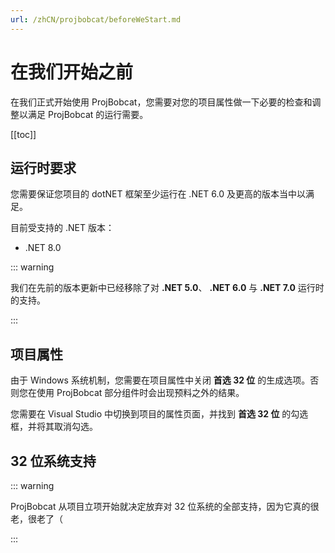 ```yaml
---
url: /zhCN/projbobcat/beforeWeStart.md
---
```

# 在我们开始之前

在我们正式开始使用 ProjBobcat，您需要对您的项目属性做一下必要的检查和调整以满足 ProjBobcat 的运行需要。

\[\[toc]]

## 运行时要求

您需要保证您项目的 dotNET 框架至少运行在 .NET 6.0 及更高的版本当中以满足。

目前受支持的 .NET 版本：

* .NET 8.0

::: warning

我们在先前的版本更新中已经移除了对 **.NET 5.0**、 **.NET 6.0** 与 **.NET 7.0** 运行时的支持。

:::

## 项目属性

由于 Windows 系统机制，您需要在项目属性中关闭 **首选 32 位** 的生成选项。否则您在使用 ProjBobcat 部分组件时会出现预料之外的结果。

您需要在 Visual Studio 中切换到项目的属性页面，并找到 **首选 32 位** 的勾选框，并将其取消勾选。

## 32 位系统支持

::: warning

ProjBobcat 从项目立项开始就决定放弃对 32 位系统的全部支持，因为它真的很老，很老了（

:::
